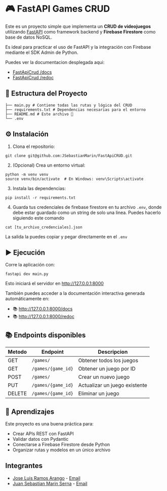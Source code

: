 # 🎮 FastAPI Games CRUD

Este es un proyecto simple que implementa un **CRUD de videojuegos** utilizando [FastAPI](https://fastapi.tiangolo.com/) como framework backend y **Firebase Firestore** como base de datos NoSQL.

Es ideal para practicar el uso de FastAPI y la integración con Firebase mediante el SDK Admin de Python.

Puedes ver la documentacion desplegada aqui:

- [FastApiCrud /docs](https://fast-api-crud-zeta.vercel.app/docs)
- [FastApiCrud /redoc](https://fast-api-crud-zeta.vercel.app/redoc)

## 📁 Estructura del Proyecto

```
├── main.py # Contiene todas las rutas y lógica del CRUD
├── requirements.txt # Dependencias necesarias para el entorno
├── README.md # Este archivo 📝
└── .env
```

## ⚙️ Instalación

1. Clona el repositorio:

```
git clone git@github.com:JSebastianMarin/FastApiCRUD.git
```

2. (Opcional) Crea un entorno virtual:

```
python -m venv venv
source venv/bin/activate  # En Windows: venv\Scripts\activate
```

3. Instala las dependencias:

```
pip install -r requirements.txt
```

4. Guarda tus credenciales de firebase firestore en tu archivo `.env`, donde debe estar guardado como un string de solo una linea. Puedes hacerlo siguiendo este comando

```
cat [tu_archivo_credenciales].json
```

La salida la puedes copiar y pegar directamente en el `.env`

## ▶️ Ejecución

Corre la aplicación con:

```
fastapi dev main.py
```

Esto iniciará el servidor en http://127.0.0.1:8000

También puedes acceder a la documentación interactiva generada automáticamente en:

- 📚 http://127.0.0.1:8000/docs
- 📚 http://127.0.0.1:8000/redoc

## 📚 Endpoints disponibles

| Metodo | Endpoint           | Descripcion                   |
| ------ | ------------------ | ----------------------------- |
| GET    | `/games/`          | Obtener todos los juegos      |
| GET    | `/games/{game_id}` | Obtener un juego por ID       |
| POST   | `/games/`          | Crear un nuevo juego          |
| PUT    | `/games/{game_id}` | Actualizar un juego existente |
| DELETE | `/games/{game_id}` | Eliminar un juego             |

## 🧠 Aprendizajes

Este proyecto es una buena práctica para:

- Crear APIs REST con FastAPI
- Validar datos con Pydantic
- Conectarse a Firebase Firestore desde Python
- Organizar rutas y modelos en un único archivo

## Integrantes

- [Jose Luis Ramos Arango](https://github.com/RamSterB) - [Email](mailto:jose.luis.ramos@correounivalle.edu.co)
- [Juan Sebastian Marin Serna](https://github.com/JSebastianMarin) - [Email](mailto:juan.marin.serna@correounivalle.edu.co)
